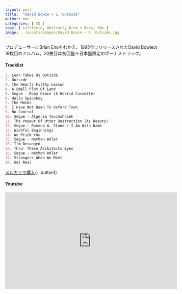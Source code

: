 ```yaml
---
layout: post
title:  "David Bowie – 1. Outside"
author: mmr
categories: [ CD ]
tags: [ Leftfield, Abstract, Drum n Bass, 90s ]
image: ../assets/images/David Bowie – 1. Outside.jpg
---
```


プロデューサーにBrian Enoをむかえ、1995年にリリースされたDavid Bowieの18枚目のアルバム。20曲目は初回盤＋日本盤限定のボーナストラック。

#### Tracklist
```md
1. Leon Takes Us Outside
2. Outside
3. The Hearts Filthy Lesson
4. A Small Plot Of Land
5. Segue - Baby Grace (A Horrid Cassette)
6. Hallo Spaceboy
7. The Motel
8. I Have Not Been To Oxford Town
9. No Control
10. Segue - Algeria Touchshriek
11. The Voyeur Of Utter Destruction (As Beauty)
12. Segue - Ramona A. Stone / I Am With Name
13. Wishful Beginnings
14. We Prick You
15. Segue - Nathan Adler
16. I'm Deranged
17. Thru' These Architects Eyes
18. Segue - Nathan Adler
19. Strangers When We Meet
20. Get Real
```

[メルカリで購入](https://jp.mercari.com/item/m17545004935?afid=6142608987){: .button1}

#### Youtube
<iframe width="560" height="315" src="https://www.youtube.com/embed/4FQc4tbNjPA?si=TOEtGRDTaB3rJP-7" title="YouTube video player" frameborder="0" allow="accelerometer; autoplay; clipboard-write; encrypted-media; gyroscope; picture-in-picture; web-share" referrerpolicy="strict-origin-when-cross-origin" allowfullscreen></iframe>